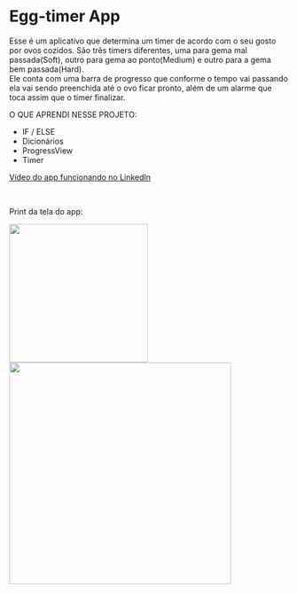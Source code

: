 # Egg-timer App

Esse é um aplicativo que determina um timer de acordo com o seu gosto por ovos cozidos. São três timers diferentes, uma para gema mal passada(Soft), outro para gema ao ponto(Medium) e outro para a gema bem passada(Hard).
<br>Ele conta com uma barra de progresso que conforme o tempo vai passando ela vai sendo preenchida até o ovo ficar pronto, além de um alarme que toca assim que o timer finalizar.

O QUE APRENDI NESSE PROJETO:

- IF / ELSE
- Dicionários
- ProgressView
- Timer

<a href="https://www.linkedin.com/feed/update/urn:li:activity:6874852599376543745/" target= "_blank">Vídeo do app funcionando no LinkedIn</a>

<br>
<div>
<p>Print da tela do app:</p>
<img src="https://user-images.githubusercontent.com/93380504/145489081-8e438504-db4d-43f2-b46c-6f8bc78b0782.png" width="250px" />
<img src="https://user-images.githubusercontent.com/93380504/145489073-577868f6-8310-4232-a5ae-ae30d93e58ca.png" width="400px" />
</div>

